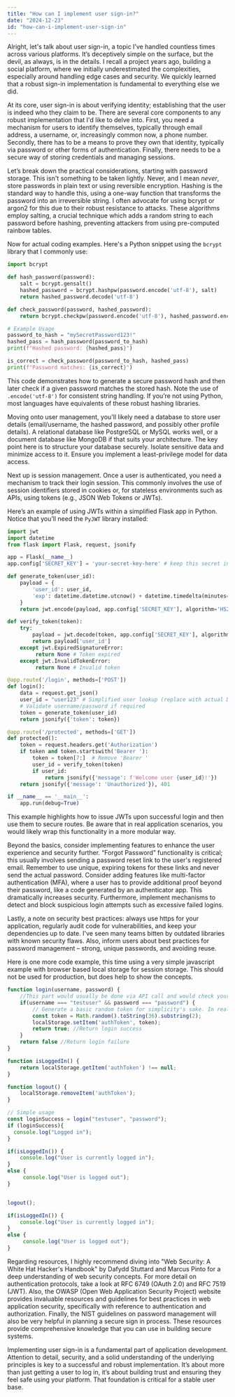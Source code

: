 ```yaml
---
title: "How can I implement user sign-in?"
date: "2024-12-23"
id: "how-can-i-implement-user-sign-in"
---
```


Alright, let's talk about user sign-in, a topic I’ve handled countless times across various platforms. It’s deceptively simple on the surface, but the devil, as always, is in the details. I recall a project years ago, building a social platform, where we initially underestimated the complexities, especially around handling edge cases and security. We quickly learned that a robust sign-in implementation is fundamental to everything else we did.

At its core, user sign-in is about verifying identity; establishing that the user is indeed who they claim to be. There are several core components to any robust implementation that I'd like to delve into. First, you need a mechanism for users to identify themselves, typically through email address, a username, or, increasingly common now, a phone number. Secondly, there has to be a means to prove they own that identity, typically via password or other forms of authentication. Finally, there needs to be a secure way of storing credentials and managing sessions.

Let’s break down the practical considerations, starting with password storage. This isn't something to be taken lightly. Never, and I mean *never*, store passwords in plain text or using reversible encryption. Hashing is the standard way to handle this, using a one-way function that transforms the password into an irreversible string. I often advocate for using bcrypt or argon2 for this due to their robust resistance to attacks. These algorithms employ salting, a crucial technique which adds a random string to each password before hashing, preventing attackers from using pre-computed rainbow tables.

Now for actual coding examples. Here's a Python snippet using the `bcrypt` library that I commonly use:

```python
import bcrypt

def hash_password(password):
    salt = bcrypt.gensalt()
    hashed_password = bcrypt.hashpw(password.encode('utf-8'), salt)
    return hashed_password.decode('utf-8')

def check_password(password, hashed_password):
    return bcrypt.checkpw(password.encode('utf-8'), hashed_password.encode('utf-8'))

# Example Usage
password_to_hash = "mySecretPassword123!"
hashed_pass = hash_password(password_to_hash)
print(f"Hashed password: {hashed_pass}")

is_correct = check_password(password_to_hash, hashed_pass)
print(f"Password matches: {is_correct}")
```

This code demonstrates how to generate a secure password hash and then later check if a given password matches the stored hash. Note the use of `.encode('utf-8')` for consistent string handling. If you’re not using Python, most languages have equivalents of these robust hashing libraries.

Moving onto user management, you'll likely need a database to store user details (email/username, the hashed password, and possibly other profile details). A relational database like PostgreSQL or MySQL works well, or a document database like MongoDB if that suits your architecture. The key point here is to structure your database securely. Isolate sensitive data and minimize access to it. Ensure you implement a least-privilege model for data access.

Next up is session management. Once a user is authenticated, you need a mechanism to track their login session. This commonly involves the use of session identifiers stored in cookies or, for stateless environments such as APIs, using tokens (e.g., JSON Web Tokens or JWTs).

Here’s an example of using JWTs within a simplified Flask app in Python. Notice that you’ll need the `PyJWT` library installed:

```python
import jwt
import datetime
from flask import Flask, request, jsonify

app = Flask(__name__)
app.config['SECRET_KEY'] = 'your-secret-key-here' # keep this secret in production

def generate_token(user_id):
    payload = {
        'user_id': user_id,
        'exp': datetime.datetime.utcnow() + datetime.timedelta(minutes=30) # Token expiration
    }
    return jwt.encode(payload, app.config['SECRET_KEY'], algorithm='HS256')

def verify_token(token):
    try:
        payload = jwt.decode(token, app.config['SECRET_KEY'], algorithms=['HS256'])
        return payload['user_id']
    except jwt.ExpiredSignatureError:
         return None # Token expired
    except jwt.InvalidTokenError:
         return None # Invalid token

@app.route('/login', methods=['POST'])
def login():
    data = request.get_json()
    user_id = "user123" # Simplified user lookup (replace with actual DB lookup)
    # Validate username/password if required
    token = generate_token(user_id)
    return jsonify({'token': token})

@app.route('/protected', methods=['GET'])
def protected():
    token = request.headers.get('Authorization')
    if token and token.startswith('Bearer '):
        token = token[7:]  # Remove 'Bearer '
        user_id = verify_token(token)
        if user_id:
            return jsonify({'message': f'Welcome user {user_id}!'})
    return jsonify({'message': 'Unauthorized'}), 401

if __name__ == '__main__':
    app.run(debug=True)
```

This example highlights how to issue JWTs upon successful login and then use them to secure routes. Be aware that in real application scenarios, you would likely wrap this functionality in a more modular way.

Beyond the basics, consider implementing features to enhance the user experience and security further. “Forgot Password” functionality is critical; this usually involves sending a password reset link to the user's registered email. Remember to use unique, expiring tokens for these links and never send the actual password. Consider adding features like multi-factor authentication (MFA), where a user has to provide additional proof beyond their password, like a code generated by an authenticator app. This dramatically increases security. Furthermore, implement mechanisms to detect and block suspicious login attempts such as excessive failed logins.

Lastly, a note on security best practices: always use https for your application, regularly audit code for vulnerabilities, and keep your dependencies up to date. I've seen many teams bitten by outdated libraries with known security flaws. Also, inform users about best practices for password management – strong, unique passwords, and avoiding reuse.

Here is one more code example, this time using a very simple javascript example with browser based local storage for session storage. This should not be used for production, but does help to show the concepts.

```javascript
function login(username, password) {
    //This part would usually be done via API call and would check your database
    if(username === "testuser" && password === "password") {
        // Generate a basic random token for simplicity's sake. In real life, use JWT
        const token = Math.random().toString(36).substring(2);
        localStorage.setItem('authToken', token);
        return true; //Return login success
    }
    return false //Return login failure
}

function isLoggedIn() {
    return localStorage.getItem('authToken') !== null;
}

function logout() {
    localStorage.removeItem('authToken');
}

// Simple usage
const loginSuccess = login("testuser", "password");
if (loginSuccess){
  console.log("Logged in");
}

if(isLoggedIn()) {
    console.log("User is currently logged in");
}
else {
     console.log("User is logged out");
}


logout();

if(isLoggedIn()) {
    console.log("User is currently logged in");
}
else {
     console.log("User is logged out");
}

```

Regarding resources, I highly recommend diving into "Web Security: A White Hat Hacker's Handbook" by Dafydd Stuttard and Marcus Pinto for a deep understanding of web security concepts. For more detail on authentication protocols, take a look at RFC 6749 (OAuth 2.0) and RFC 7519 (JWT). Also, the OWASP (Open Web Application Security Project) website provides invaluable resources and guidelines for best practices in web application security, specifically with reference to authentication and authorization. Finally, the NIST guidelines on password management will also be very helpful in planning a secure sign in process. These resources provide comprehensive knowledge that you can use in building secure systems.

Implementing user sign-in is a fundamental part of application development. Attention to detail, security, and a solid understanding of the underlying principles is key to a successful and robust implementation. It’s about more than just getting a user to log in, it’s about building trust and ensuring they feel safe using your platform. That foundation is critical for a stable user base.

